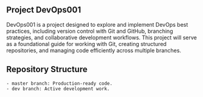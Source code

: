 ## Project DevOps001
DevOps001 is a project designed to explore and implement DevOps best practices, including version control with Git and GitHub, branching strategies, and collaborative development workflows. This project will serve as a foundational guide for working with Git, creating structured repositories, and managing code efficiently across multiple branches.

## Repository Structure
    - master branch: Production-ready code.
    - dev branch: Active development work.
